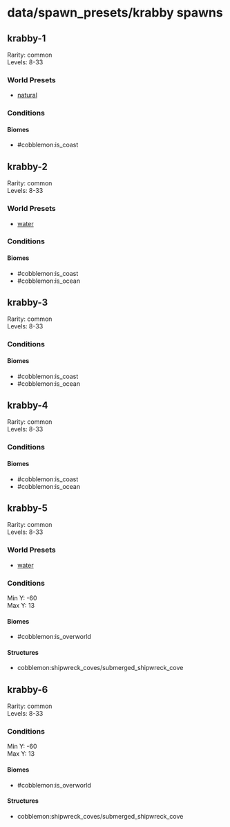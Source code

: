 # data/spawn_presets/krabby spawns  
  
## krabby-1  
Rarity: common  
Levels: 8-33  
  
### World Presets  
* [natural](/data/world_presets/natural.md)  
  
### Conditions  
  
#### Biomes  
  * #cobblemon:is_coast
  
  
## krabby-2  
Rarity: common  
Levels: 8-33  
  
### World Presets  
* [water](/data/world_presets/water.md)  
  
### Conditions  
  
#### Biomes  
  * #cobblemon:is_coast
  * #cobblemon:is_ocean
  
  
## krabby-3  
Rarity: common  
Levels: 8-33  
  
### Conditions  
  
#### Biomes  
  * #cobblemon:is_coast
  * #cobblemon:is_ocean
  
  
## krabby-4  
Rarity: common  
Levels: 8-33  
  
### Conditions  
  
#### Biomes  
  * #cobblemon:is_coast
  * #cobblemon:is_ocean
  
  
## krabby-5  
Rarity: common  
Levels: 8-33  
  
### World Presets  
* [water](/data/world_presets/water.md)  
  
### Conditions  
Min Y: -60  
Max Y: 13  
  
#### Biomes  
  * #cobblemon:is_overworld
  
  
#### Structures  
  * cobblemon:shipwreck_coves/submerged_shipwreck_cove
  
  
## krabby-6  
Rarity: common  
Levels: 8-33  
  
### Conditions  
Min Y: -60  
Max Y: 13  
  
#### Biomes  
  * #cobblemon:is_overworld
  
  
#### Structures  
  * cobblemon:shipwreck_coves/submerged_shipwreck_cove
  
